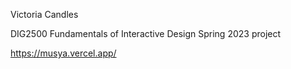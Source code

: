 Victoria Candles

DIG2500 Fundamentals of Interactive Design Spring 2023 project 

https://musya.vercel.app/


